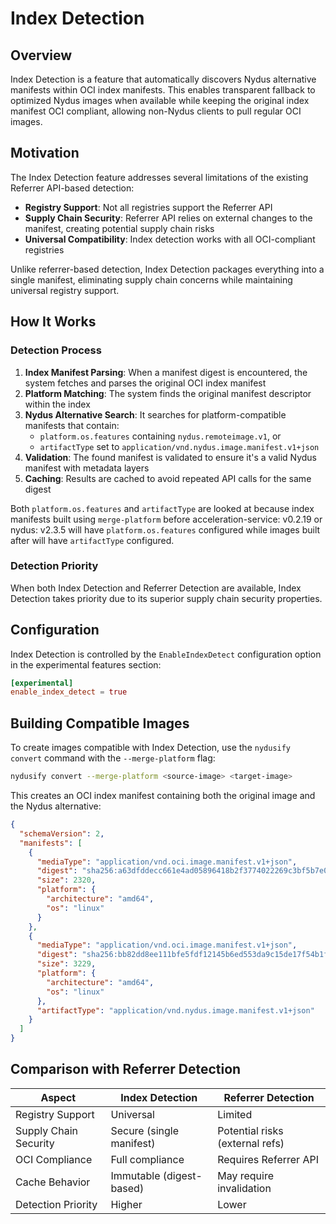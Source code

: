 # Index Detection

## Overview

Index Detection is a feature that automatically discovers Nydus alternative manifests within OCI index manifests. This enables transparent fallback to optimized Nydus images when available while keeping the original index manifest OCI compliant, allowing non-Nydus clients to pull regular OCI images.

## Motivation

The Index Detection feature addresses several limitations of the existing Referrer API-based detection:

- **Registry Support**: Not all registries support the Referrer API
- **Supply Chain Security**: Referrer API relies on external changes to the manifest, creating potential supply chain risks
- **Universal Compatibility**: Index detection works with all OCI-compliant registries

Unlike referrer-based detection, Index Detection packages everything into a single manifest, eliminating supply chain concerns while maintaining universal registry support.

## How It Works

### Detection Process

1. **Index Manifest Parsing**: When a manifest digest is encountered, the system fetches and parses the original OCI index manifest
2. **Platform Matching**: The system finds the original manifest descriptor within the index
3. **Nydus Alternative Search**: It searches for platform-compatible manifests that contain:
   - `platform.os.features` containing `nydus.remoteimage.v1`, or
   - `artifactType` set to `application/vnd.nydus.image.manifest.v1+json`
4. **Validation**: The found manifest is validated to ensure it's a valid Nydus manifest with metadata layers
5. **Caching**: Results are cached to avoid repeated API calls for the same digest

Both `platform.os.features` and `artifactType` are looked at because index manifests built using `merge-platform` before acceleration-service: v0.2.19 or nydus: v2.3.5 will have `platform.os.features` configured while images built after will have `artifactType` configured.

### Detection Priority

When both Index Detection and Referrer Detection are available, Index Detection takes priority due to its superior supply chain security properties.

## Configuration

Index Detection is controlled by the `EnableIndexDetect` configuration option in the experimental features section:

```toml
[experimental]
enable_index_detect = true
```

## Building Compatible Images

To create images compatible with Index Detection, use the `nydusify convert` command with the `--merge-platform` flag:

```bash
nydusify convert --merge-platform <source-image> <target-image>
```

This creates an OCI index manifest containing both the original image and the Nydus alternative:

```json
{
  "schemaVersion": 2,
  "manifests": [
    {
      "mediaType": "application/vnd.oci.image.manifest.v1+json",
      "digest": "sha256:a63dfddecc661e4ad05896418b2f3774022269c3bf5b7e01baaa6e851a3a4a23",
      "size": 2320,
      "platform": {
        "architecture": "amd64",
        "os": "linux"
      }
    },
    {
      "mediaType": "application/vnd.oci.image.manifest.v1+json",
      "digest": "sha256:bb82dd8ee111bfe5fdf12145b6ed553da9c15de17f54b1f658d95ff26a65a01c",
      "size": 3229,
      "platform": {
        "architecture": "amd64",
        "os": "linux"
      },
      "artifactType": "application/vnd.nydus.image.manifest.v1+json"
    }
  ]
}
```

## Comparison with Referrer Detection

| Aspect | Index Detection | Referrer Detection |
|--------|----------------|-------------------|
| Registry Support | Universal | Limited |
| Supply Chain Security | Secure (single manifest) | Potential risks (external refs) |
| OCI Compliance | Full compliance | Requires Referrer API |
| Cache Behavior | Immutable (digest-based) | May require invalidation |
| Detection Priority | Higher | Lower |

